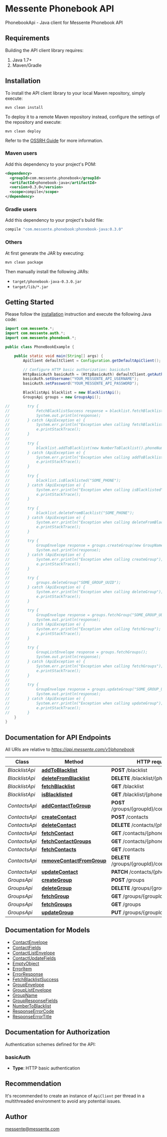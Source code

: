 # Messente Phonebook API

PhonebookApi - Java client for Messente Phonebook API

## Requirements

Building the API client library requires:
1. Java 1.7+
2. Maven/Gradle

## Installation

To install the API client library to your local Maven repository, simply execute:

```shell
mvn clean install
```

To deploy it to a remote Maven repository instead, configure the settings of the repository and execute:

```shell
mvn clean deploy
```

Refer to the [OSSRH Guide](http://central.sonatype.org/pages/ossrh-guide.html) for more information.

### Maven users

Add this dependency to your project's POM:

```xml
<dependency>
  <groupId>com.messente.phonebook</groupId>
  <artifactId>phonebook-java</artifactId>
  <version>0.3.0</version>
  <scope>compile</scope>
</dependency>
```

### Gradle users

Add this dependency to your project's build file:

```groovy
compile "com.messente.phonebook:phonebook-java:0.3.0"
```

### Others

At first generate the JAR by executing:

```shell
mvn clean package
```

Then manually install the following JARs:

* `target/phonebook-java-0.3.0.jar`
* `target/lib/*.jar`

## Getting Started

Please follow the [installation](#installation) instruction and execute the following Java code:

```java
import com.messente.*;
import com.messente.auth.*;
import com.messente.phonebook.*;

public class PhoneBookExample {

    public static void main(String[] args) {
        ApiClient defaultClient = Configuration.getDefaultApiClient();

        // Configure HTTP basic authorization: basicAuth
        HttpBasicAuth basicAuth = (HttpBasicAuth) defaultClient.getAuthentication("basicAuth");
        basicAuth.setUsername("YOUR_MESSENTE_API_USERNAME");
        basicAuth.setPassword("YOUR_MESSENTE_API_PASSWORD");

        BlacklistApi blacklist = new BlacklistApi();
        GroupsApi groups = new GroupsApi();

//        try {
//            FetchBlacklistSuccess response = blacklist.fetchBlacklist();
//            System.out.println(response);
//        } catch (ApiException e) {
//            System.err.println("Exception when calling fetchBlacklist");
//            e.printStackTrace();
//        }
//
//        try {
//            blacklist.addToBlacklist(new NumberToBlacklist().phoneNumber("SOME_PHONE"));
//        } catch (ApiException e) {
//            System.err.println("Exception when calling addToBlacklist");
//            e.printStackTrace();
//        }
//
//        try {
//            blacklist.isBlacklisted("SOME_PHONE");
//        } catch (ApiException e) {
//            System.err.println("Exception when calling isBlacklisted");
//            e.printStackTrace();
//        }
//
//        try {
//            blacklist.deleteFromBlacklist("SOME_PHONE");
//        } catch (ApiException e) {
//            System.err.println("Exception when calling deleteFromBlacklist");
//            e.printStackTrace();
//        }
//
//        try {
//            GroupEnvelope response = groups.createGroup(new GroupName().name("SOME_NAME"));
//            System.out.println(response);
//        } catch (ApiException e) {
//            System.err.println("Exception when calling createGroup");
//            e.printStackTrace();
//        }
//
//        try {
//            groups.deleteGroup("SOME_GROUP_UUID");
//        } catch (ApiException e) {
//            System.err.println("Exception when calling deleteGroup");
//            e.printStackTrace();
//        }
//
//        try {
//            GroupEnvelope response = groups.fetchGroup("SOME_GROUP_UUID");
//            System.out.println(response);
//        } catch (ApiException e) {
//            System.err.println("Exception when calling fetchGroup");
//            e.printStackTrace();
//        }
//
//        try {
//            GroupListEnvelope response = groups.fetchGroups();
//            System.out.println(response);
//        } catch (ApiException e) {
//            System.err.println("Exception when calling fetchGroups");
//            e.printStackTrace();
//        }
//
//        try {
//            GroupEnvelope response = groups.updateGroup("SOME_GROUP_UUID", new GroupName().name("SOME_NAME"));
//            System.out.println(response);
//        } catch (ApiException e) {
//            System.err.println("Exception when calling updateGroup");
//            e.printStackTrace();
//        }
    }
}
```

## Documentation for API Endpoints

All URIs are relative to *https://api.messente.com/v1/phonebook*

Class | Method | HTTP request | Description
------------ | ------------- | ------------- | -------------
*BlacklistApi* | [**addToBlacklist**](docs/BlacklistApi.md#addToBlacklist) | **POST** /blacklist |
*BlacklistApi* | [**deleteFromBlacklist**](docs/BlacklistApi.md#deleteFromBlacklist) | **DELETE** /blacklist/{phone} |
*BlacklistApi* | [**fetchBlacklist**](docs/BlacklistApi.md#fetchBlacklist) | **GET** /blacklist |
*BlacklistApi* | [**isBlacklisted**](docs/BlacklistApi.md#isBlacklisted) | **GET** /blacklist/{phone} |
*ContactsApi* | [**addContactToGroup**](docs/ContactsApi.md#addContactToGroup) | **POST** /groups/{groupId}/contacts/{phone} |
*ContactsApi* | [**createContact**](docs/ContactsApi.md#createContact) | **POST** /contacts |
*ContactsApi* | [**deleteContact**](docs/ContactsApi.md#deleteContact) | **DELETE** /contacts/{phone} |
*ContactsApi* | [**fetchContact**](docs/ContactsApi.md#fetchContact) | **GET** /contacts/{phone} |
*ContactsApi* | [**fetchContactGroups**](docs/ContactsApi.md#fetchContactGroups) | **GET** /contacts/{phone}/groups |
*ContactsApi* | [**fetchContacts**](docs/ContactsApi.md#fetchContacts) | **GET** /contacts |
*ContactsApi* | [**removeContactFromGroup**](docs/ContactsApi.md#removeContactFromGroup) | **DELETE** /groups/{groupId}/contacts/{phone} |
*ContactsApi* | [**updateContact**](docs/ContactsApi.md#updateContact) | **PATCH** /contacts/{phone} |
*GroupsApi* | [**createGroup**](docs/GroupsApi.md#createGroup) | **POST** /groups |
*GroupsApi* | [**deleteGroup**](docs/GroupsApi.md#deleteGroup) | **DELETE** /groups/{groupId} |
*GroupsApi* | [**fetchGroup**](docs/GroupsApi.md#fetchGroup) | **GET** /groups/{groupId} |
*GroupsApi* | [**fetchGroups**](docs/GroupsApi.md#fetchGroups) | **GET** /groups |
*GroupsApi* | [**updateGroup**](docs/GroupsApi.md#updateGroup) | **PUT** /groups/{groupId} |


## Documentation for Models

 - [ContactEnvelope](docs/ContactEnvelope.md)
 - [ContactFields](docs/ContactFields.md)
 - [ContactListEnvelope](docs/ContactListEnvelope.md)
 - [ContactUpdateFields](docs/ContactUpdateFields.md)
 - [EmptyObject](docs/EmptyObject.md)
 - [ErrorItem](docs/ErrorItem.md)
 - [ErrorResponse](docs/ErrorResponse.md)
 - [FetchBlacklistSuccess](docs/FetchBlacklistSuccess.md)
 - [GroupEnvelope](docs/GroupEnvelope.md)
 - [GroupListEnvelope](docs/GroupListEnvelope.md)
 - [GroupName](docs/GroupName.md)
 - [GroupResponseFields](docs/GroupResponseFields.md)
 - [NumberToBlacklist](docs/NumberToBlacklist.md)
 - [ResponseErrorCode](docs/ResponseErrorCode.md)
 - [ResponseErrorTitle](docs/ResponseErrorTitle.md)


## Documentation for Authorization

Authentication schemes defined for the API:
### basicAuth

- **Type**: HTTP basic authentication


## Recommendation

It's recommended to create an instance of `ApiClient` per thread in a multithreaded environment to avoid any potential issues.

## Author

messente@messente.com
